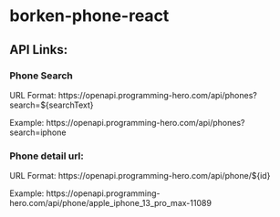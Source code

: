 # borken-phone-react
## API Links:

<h3>Phone Search</h3>

<p>URL Format: https://openapi.programming-hero.com/api/phones?search=${searchText}</p>

<p>Example: https://openapi.programming-hero.com/api/phones?search=iphone</p>

  
  
<h3>Phone detail url:</h3>

<p>URL Format: https://openapi.programming-hero.com/api/phone/${id}</P>

<p>Example: https://openapi.programming-hero.com/api/phone/apple_iphone_13_pro_max-11089</p>
    
